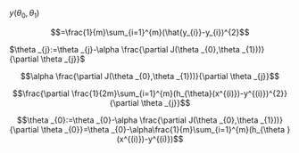 $y(\theta _{0},\theta _{1})$

$$=\frac{1}{m}\sum_{i=1}^{m}(\hat{y_{i}}-y_{i})^{2}$$

$\theta _{j}:=\theta _{j}-\alpha \frac{\partial J(\theta _{0},\theta _{1}))}{\partial \theta _{j}}$



$$\alpha \frac{\partial J(\theta _{0},\theta _{1}))}{\partial \theta _{j}}$$


$$\frac{\partial \frac{1}{2m}\sum_{i=1}^{m}(h_{\theta}(x^{(i)})-y^{(i)})^{2}}{\partial \theta _{j}}$$

$$\theta _{0}:=\theta _{0}-\alpha \frac{\partial J(\theta _{0},\theta _{1}))}{\partial \theta _{0}}=\theta _{0}-\alpha\frac{1}{m}\sum_{i=1}^{m}(h_{\theta }(x^{(i)})-y^{(i)})$$

